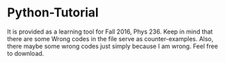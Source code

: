 # Python-Tutorial
It is provided as a learning tool for Fall 2016, Phys 236.
Keep in mind that there are some Wrong codes in the file serve as counter-examples.
Also, there maybe some wrong codes just simply because I am wrong.
Feel free to download.
